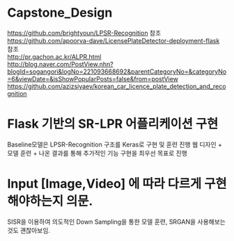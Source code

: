 # Capstone_Design
https://github.com/brightyoun/LPSR-Recognition 참조 <br/>
https://github.com/apoorva-dave/LicensePlateDetector-deployment-flask 참조 <br/>
http://pr.gachon.ac.kr/ALPR.html <br/>
http://blog.naver.com/PostView.nhn?blogId=sogangori&logNo=221093668692&parentCategoryNo=&categoryNo=6&viewDate=&isShowPopularPosts=false&from=postView <br/>
https://github.com/azizsiyaev/korean_car_licence_plate_detection_and_recognition <br/>


# Flask 기반의 SR-LPR 어플리케이션 구현
Baseline모델은 LPSR-Recognition 구조를 Keras로 구현 및 훈련 진행
웹 디자인 + 모델 훈련 + 나온 결과를 통해 추가적인 기능 구현을 최우선 목표로 진행

# Input [Image,Video] 에 따라 다르게 구현해야하는지 의문.
SISR을 이용하여 의도적인 Down Sampling을 통한 모델 훈련, SRGAN을 사용해보는것도 괜찮아보임.
